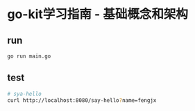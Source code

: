 # go-kit学习指南 - 基础概念和架构


## run

```bash
go run main.go
```

## test

```bash
# sya-hello
curl http://localhost:8080/say-hello?name=fengjx
```
